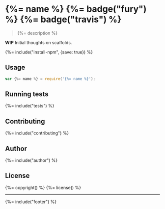 # {%= name %} {%= badge("fury") %} {%= badge("travis") %}

> {%= description %}

**WIP** Initial thoughts on scaffolds.

{%= include("install-npm", {save: true}) %}

## Usage

```js
var {%= name %} = require('{%= name %}');
```

## Running tests
{%= include("tests") %}

## Contributing
{%= include("contributing") %}

## Author
{%= include("author") %}

## License
{%= copyright() %}
{%= license() %}

***

{%= include("footer") %}
